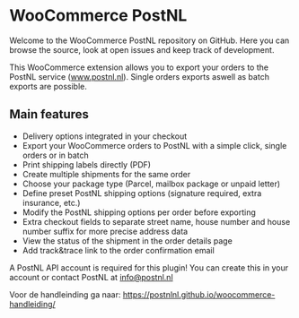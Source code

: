 # WooCommerce PostNL
Welcome to the WooCommerce PostNL repository on GitHub. Here you can browse the source, look at open issues and keep track of development.

This WooCommerce extension allows you to export your orders to the PostNL service (www.postnl.nl). Single orders exports aswell as batch exports are possible.

## Main features
- Delivery options integrated in your checkout
- Export your WooCommerce orders to PostNL with a simple click, single orders or in batch
- Print shipping labels directly (PDF)
- Create multiple shipments for the same order
- Choose your package type (Parcel, mailbox package or unpaid letter)
- Define preset PostNL shipping options (signature required, extra insurance, etc.)
- Modify the PostNL shipping options per order before exporting
- Extra checkout fields to separate street name, house number and house number suffix for more precise address data
- View the status of the shipment in the order details page
- Add track&trace link to the order confirmation email

A PostNL API account is required for this plugin! You can create this in your account or contact PostNL at info@postnl.nl

Voor de handleinding ga naar: https://postnlnl.github.io/woocommerce-handleiding/
